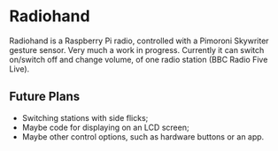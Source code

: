 # Radiohand

Radiohand is a Raspberry Pi radio, controlled with a Pimoroni Skywriter gesture sensor.
Very much a work in progress.
Currently it can switch on/switch off and change volume, of one radio station (BBC Radio Five Live).

## Future Plans
- Switching stations with side flicks;
- Maybe code for displaying on an LCD screen;
- Maybe other control options, such as hardware buttons or an app.
